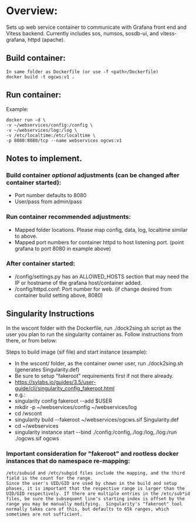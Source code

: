 # Overview:
Sets up web service container to communicate with Grafana front end and Vitess backend.
Currently includes sos, numsos, sosdb-ui, and vitess-grafana, httpd (apache).

## Build container:
	In same folder as Dockerfile (or use -f <path>/Dockerfile)
	docker build -t ogcws:v1 .

## Run container:

Example:

	docker run -d \
	-v ~/webservices/config:/config \
	-v ~/webservices/log:/log \
	-v /etc/localtime:/etc/localtime \
	-p 8080:8080/tcp --name webservices ogcws:v1

## Notes to implement.

### Build container _optional_ adjustments (can be changed after container started):
* Port number defaults to 8080
* User/pass from admin/pass

### Run container recommended adjustments:
* Mapped folder locations. Please map config, data, log, localtime similar to above.
* Mapped port numbers for container httpd to host listening port. (point grafana to port 8080 in example above)

### After container started:
* /config/settings.py has an ALLOWED_HOSTS section that may need the IP or hostname of the grafana host/container added.
* /config/httpd.conf: Port number for web. (if change desired from container build setting above, 8080)

## Singularity Instructions
In the wscont folder with the Dockerfile, run ./dock2sing.sh script as the user
you plan to run the singularity container as.  Follow instructions from there,
or from below:

Steps to build image (sif file) and start instance (example):
* In the wscont/ folder, as the container owner user, run ./dock2sing.sh (generates Singularity.def)
* Be sure to setup "fakeroot" requirements first if not there already.
*    https://sylabs.io/guides/3.5/user-guide/cli/singularity_config_fakeroot.html
*    e.g.:
*    singularity config fakeroot --add $USER
*  mkdir -p ~/webservices/config ~/webservices/log
*  cd <PATH>/wscont
*  singularity build --fakeroot ~/webservices/ogcws.sif Singularity.def
*  cd ~/webservices
*  singularity instance start --bind ./config:/config,./log:/log,./log:/run ./ogcws.sif ogcws

### Important consideration for "fakeroot" and rootless docker instances that do namespace re-mapping:
	/etc/subuid and /etc/subgid files include the mapping, and the third field is the count for the range.
	Since the user's UID/GID are used by chown in the build and setup phases, it is important that the respective range is larger than the UID/GID respectively. If there are multiple entries in the /etc/sub*id files, be sure the subsequent line's starting index is offset by the range you may be manually modifying.  Singularity's "fakeroot" tool normally takes care of this, but defaults to 65k ranges, which sometimes are not sufficient.
